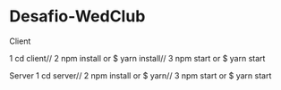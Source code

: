 # Desafio-WedClub
Client

1 cd client//
2 npm install or $ yarn install//
3 npm start or $ yarn start

Server
1 cd server//
2 npm install or $ yarn//
3 npm start or $ yarn start
